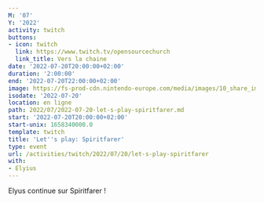 ```yaml
---
M: '07'
Y: '2022'
activity: twitch
buttons:
- icon: twitch
  link: https://www.twitch.tv/opensourcechurch
  link_title: Vers la chaine
date: '2022-07-20T20:00:00+02:00'
duration: '2:00:00'
end: '2022-07-20T22:00:00+02:00'
image: https://fs-prod-cdn.nintendo-europe.com/media/images/10_share_images/games_15/nintendo_switch_download_software_1/H2x1_NSwitchDS_Spiritfarer_image1600w.jpg
isodate: '2022-07-20'
location: en ligne
path: 2022/07/2022-07-20-let-s-play-spiritfarer.md
start: '2022-07-20T20:00:00+02:00'
start-unix: 1658340000.0
template: twitch
title: 'Let''s play: Spiritfarer'
type: event
url: /activities/twitch/2022/07/20/let-s-play-spiritfarer
with:
- Elyius
---
```

Elyus continue sur Spiritfarer !